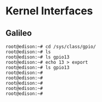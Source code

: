 Kernel Interfaces
==

## Galileo

    root@edison:~# cd /sys/class/gpio/
    root@edison:~# ls 
    root@edison:~# ls gpio13
    root@edison:~# echo 13 > export
    root@edison:~# ls gpio13
    root@edison:~# 
    root@edison:~# 
    root@edison:~# 
    root@edison:~# 
    root@edison:~# 